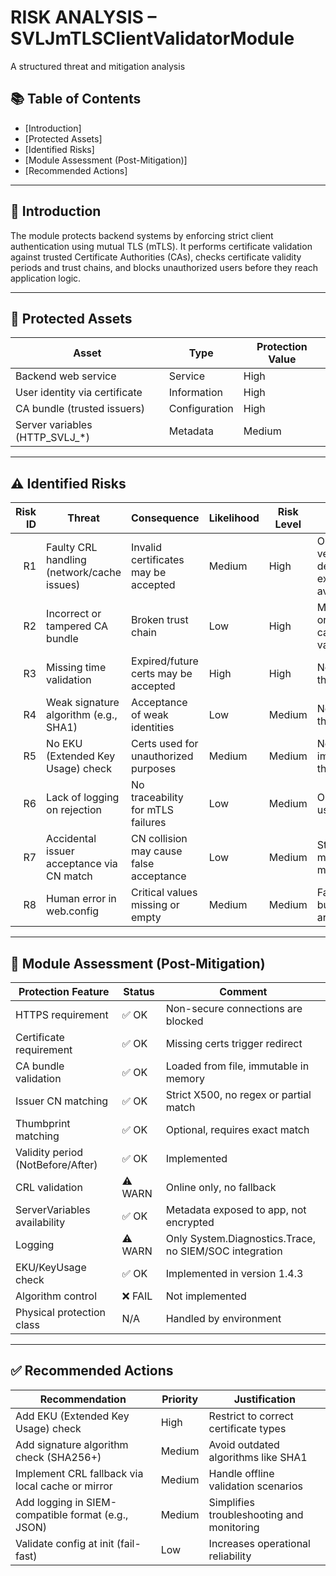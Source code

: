 # RISK ANALYSIS – SVLJmTLSClientValidatorModule
A structured threat and mitigation analysis  

## 📚 Table of Contents

- [Introduction]
- [Protected Assets]
- [Identified Risks]
- [Module Assessment (Post-Mitigation)]
- [Recommended Actions]

---

## 🧩 Introduction

The module protects backend systems by enforcing strict client authentication using mutual TLS (mTLS). It performs certificate validation against trusted Certificate Authorities (CAs), checks certificate validity periods and trust chains, and blocks unauthorized users before they reach application logic.

---

## 🔐 Protected Assets

| Asset                          | Type          | Protection Value |
|-------------------------------|---------------|------------------|
| Backend web service           | Service       | High             |
| User identity via certificate | Information   | High             |
| CA bundle (trusted issuers)   | Configuration | High             |
| Server variables (HTTP_SVLJ_*)| Metadata      | Medium           |

---

## ⚠️ Identified Risks

| Risk ID | Threat                                     | Consequence                             | Likelihood | Risk Level | Comment                                                  |
|--------:|--------------------------------------------|------------------------------------------|------------|------------|----------------------------------------------------------|
| R1      | Faulty CRL handling (network/cache issues) | Invalid certificates may be accepted    | Medium     | High       | Online CRL verification depends on external availability |
| R2      | Incorrect or tampered CA bundle            | Broken trust chain                       | Low        | High       | Misconfiguration or tampering can disable validation     |
| R3      | Missing time validation                    | Expired/future certs may be accepted     | High       | High       | Now mitigated in the module                              |
| R4      | Weak signature algorithm (e.g., SHA1)      | Acceptance of weak identities            | Low        | Medium     | Not checked in this version                              |
| R5      | No EKU (Extended Key Usage) check          | Certs used for unauthorized purposes     | Medium     | Medium     | Not implemented in this version                          |
| R6      | Lack of logging on rejection               | No traceability for mTLS failures        | Low        | Medium     | Only Trace is used                                       |
| R7      | Accidental issuer acceptance via CN match  | CN collision may cause false acceptance  | Low        | Medium     | Strict X500 matching minimizes this                      |
| R8      | Human error in web.config                  | Critical values missing or empty         | Medium     | Medium     | Fallback exists, but some values are essential           |

---

## 🧪 Module Assessment (Post-Mitigation)

| Protection Feature                | Status  | Comment                                                |
|-----------------------------------|---------|--------------------------------------------------------|
| HTTPS requirement                 | ✅ OK   | Non-secure connections are blocked                     |
| Certificate requirement           | ✅ OK   | Missing certs trigger redirect                         |
| CA bundle validation              | ✅ OK   | Loaded from file, immutable in memory                  |
| Issuer CN matching                | ✅ OK   | Strict X500, no regex or partial match                 |
| Thumbprint matching               | ✅ OK   | Optional, requires exact match                         |
| Validity period (NotBefore/After) | ✅ OK   | Implemented                                            |
| CRL validation                    | ⚠️ WARN | Online only, no fallback                               |
| ServerVariables availability      | ✅ OK   | Metadata exposed to app, not encrypted                 |
| Logging                           | ⚠️ WARN | Only System.Diagnostics.Trace, no SIEM/SOC integration |
| EKU/KeyUsage check                | ✅ OK   | Implemented in version 1.4.3                           |
| Algorithm control                 | ❌ FAIL | Not implemented                                        |
| Physical protection class         | N/A     | Handled by environment                                 |

---

## ✅ Recommended Actions

| Recommendation                                    | Priority | Justification                              |
|---------------------------------------------------|----------|--------------------------------------------|
| Add EKU (Extended Key Usage) check                | High     | Restrict to correct certificate types      |
| Add signature algorithm check (SHA256+)           | Medium   | Avoid outdated algorithms like SHA1        |
| Implement CRL fallback via local cache or mirror  | Medium   | Handle offline validation scenarios        |
| Add logging in SIEM-compatible format (e.g., JSON)| Medium   | Simplifies troubleshooting and monitoring  |
| Validate config at init (fail-fast)               | Low      | Increases operational reliability          |
